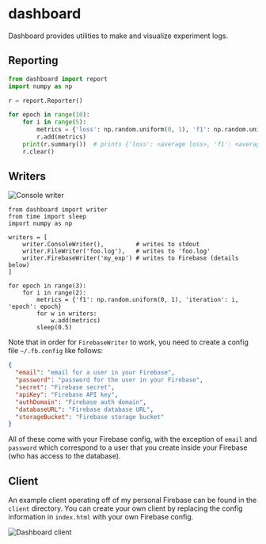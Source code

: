 # dashboard

Dashboard provides utilities to make and visualize experiment logs.


## Reporting

```python
from dashboard import report
import numpy as np

r = report.Reporter()

for epoch in range(10):
    for i in range(5):
        metrics = {'loss': np.random.uniform(0, 1), 'f1': np.random.uniform(0, 1)}
        r.add(metrics)
    print(r.summary())  # prints {'loss': <average loss>, 'f1': <average f1>}
    r.clear()
```


## Writers

![Console writer](https://gyazo.com/6586b94b0b6827c8d0f3283b44cd0eba)

```
from dashboard import writer
from time import sleep
import numpy as np

writers = [
    writer.ConsoleWriter(),         # writes to stdout
    writer.FileWriter('foo.log'),   # writes to 'foo.log'
    writer.FirebaseWriter('my_exp') # writes to Firebase (details below)
]

for epoch in range(3):
    for i in range(2):
        metrics = {'f1': np.random.uniform(0, 1), 'iteration': i, 'epoch': epoch}
        for w in writers:
            w.add(metrics)
        sleep(0.5)
```

Note that in order for `FirebaseWriter` to work, you need to create a config file `~/.fb.config` like follows:

```json
{
  "email": "email for a user in your Firebase",
  "password": "password for the user in your Firebase",
  "secret": "Firebase secret",
  "apiKey": "Firebase API key",
  "authDomain": "Firebase auth domain",
  "databaseURL": "Firebase database URL",
  "storageBucket": "Firebase storage bucket"
}
```

All of these come with your Firebase config, with the exception of `email` and `password` which correspond to a user that you create inside your Firebase (who has access to the database).


## Client

An example client operating off of my personal Firebase can be found in the `client` directory.
You can create your own client by replacing the config information in `index.html` with your own Firebase config.

![Dashboard client](https://gyazo.com/28061a5538944cf9c4cfbecccc021087)
